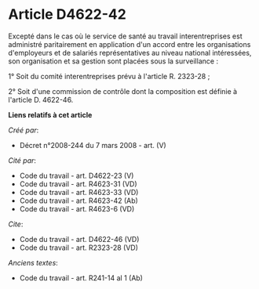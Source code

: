 # Article D4622-42

Excepté dans le cas où le service de santé au travail interentreprises est administré paritairement en application d'un
accord entre les organisations d'employeurs et de salariés représentatives au niveau national intéressées, son organisation
et sa gestion sont placées sous la surveillance : 

1° Soit du comité interentreprises prévu à l'article R. 2323-28 ; 

2° Soit d'une commission de contrôle dont la composition est définie à l'article D. 4622-46.

**Liens relatifs à cet article**

_Créé par_:

  - Décret n°2008-244 du 7 mars 2008 - art. (V)

_Cité par_:

  - Code du travail - art. D4622-23 (V)
  - Code du travail - art. R4623-31 (VD)
  - Code du travail - art. R4623-33 (VD)
  - Code du travail - art. R4623-42 (Ab)
  - Code du travail - art. R4623-6 (VD)

_Cite_:

  - Code du travail - art. D4622-46 (VD)
  - Code du travail - art. R2323-28 (VD)

_Anciens textes_:

  - Code du travail - art. R241-14 al 1 (Ab)
